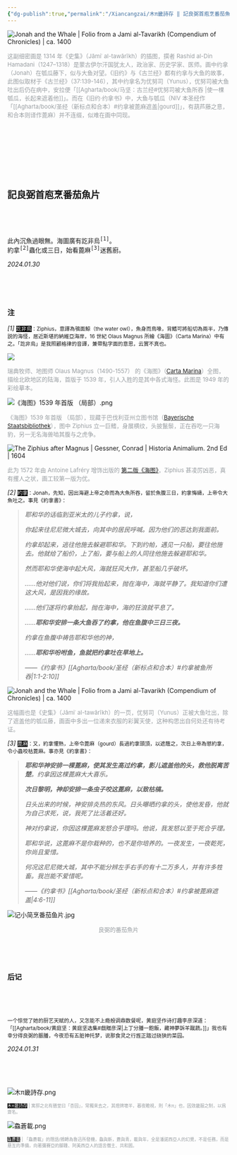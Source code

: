 ```yaml
---
{"dg-publish":true,"permalink":"/Xiancangzai/木π畿詩存 ‖ 記良弼首庖烹番茄魚片/","tags":["李去兹","木π畿詩存","旧诗","良弼","圣经","古兰经"],"created":"2024-01-30T14:36:20.663+08:00"}
---
```



![Jonah and the Whale | Folio from a Jami al-Tavarikh (Compendium of Chronicles) | ca. 1400](https://www.artbible.info/images/anoniem_jona_walvis_grt.jpg)

<font size="2" color=#999ea2>这副细密画是 1314 年《史集》（Jāmiʿ al-tawārīkh）的插图，撰者 Rashid al-Din Hamadani（1247–1318）是蒙古伊尔汗国犹太人，政治家、历史学家、医师。画中约拿（Jonah）在瓠瓜藤下，似与大鱼对望。《旧约》与《古兰经》都有约拿与大鱼的故事，此图似取材于《古兰经》（37:139-146），其中约拿名为优努司（Yunus），优努司被大鱼吐出后仍在病中，安拉便「[[Agharta/book/马坚：古兰经#优努司被大鱼所吞 \|使一棵瓠瓜，长起来遮着他]]」。而在《旧约·约拿书》中，大鱼与瓠瓜（NIV 本圣经作「[[Agharta/book/圣经（新标点和合本）#约拿被蓖麻遮盖\|gourd]]」，有葫芦藤之意，和合本则译作蓖麻）并不连缀，似难在画中同现。</font>

<pre>







</pre>

## 記良弼首庖烹番茄魚片

<pre>



</pre>

<pre>
此內沉魚過眼無。海圖廣有訖非烏<sup>[1]</sup>。
約拿<sup>[2]</sup>蟲化或三日，始看蓖麻<sup>[3]</sup>迷舊廚。
</pre>

<cite>2024.01.30</cite>

<br/>

<br/>

<br/>

### 注

<em>[1]</em> <small><font style="background: black" color=white>訖非烏</font>：Ziphius，意譯為鴞面鯨（the water owl），魚身而鳥喙，背鰭可將船切為兩半，乃傳説的海怪，居近斯堪的納維亞海岸，16 世紀 Olaus Magnus 所繪《海圖》（Carta Marina）中有之。「訖非烏」是我照顧格律的音譯，兼帶點字面的意思，云實不真也。</small>

![](https://upload.wikimedia.org/wikipedia/commons/thumb/e/ea/Carta_Marina.jpeg/1024px-Carta_Marina.jpeg)

<font size="2" color=#999ea2>瑞典牧师、地图师 Olaus Magnus（1490-1557） 的《海图》（[Carta Marina](https://en.wikipedia.org/wiki/File:Carta_Marina.jpeg)）全图，描绘北欧地区的陆海，首版于 1539 年，引人入胜的是其中各式海怪。此图是 1949 年的彩绘摹本。</font>

![《海图》1539 年首版 （局部）.png](/img/user/%E9%99%84%E4%BB%B6/%E9%99%84%E4%BB%B62024/%E3%80%8A%E6%B5%B7%E5%9B%BE%E3%80%8B1539%20%E5%B9%B4%E9%A6%96%E7%89%88%20%EF%BC%88%E5%B1%80%E9%83%A8%EF%BC%89.png)

<font size="2" color=#999ea2>《海图》1539 年首版 （局部），现藏于巴伐利亚州立图书馆（[Bayerische Staatsbibliothek](https://www.digitale-sammlungen.de/en/view/bsb00002967?page=4,5)），图中 Ziphius 立一巨鳍，身展横纹，头披鬣鬃，正在吞吃一只海豹，另一无名海兽啮其腹与之虎争。</font>

![The Ziphius after Magnus | Gessner, Conrad | Historia Animalium. 2nd Ed | 1604](https://64.media.tumblr.com/8f38e6f5d9204100077985dfb8d11ec1/81c3685f7107607a-db/s500x750/6779a4db97495907c7e2d36d29fa5a9ce481074e.jpg)

<font size="2" color=#999ea2>此为 1572 年由 Antoine Lafréry 增饰出版的 [第二版《海图》](https://www.loc.gov/item/2021668418#institution=national-library-of-sweden)，Ziphius 甚凌厉凶恶，真有攫人之状，画工较第一版为优。</font>

<em>[2]</em> <small><font style="background: black" color=white>約拿</font>：Jonah，先知，因出海避上帝之命而為大魚所吞，留於魚腹三日，約拿悔禱，上帝令大魚吐之。事見《約拿書》：</small>

> <em>耶和华的话临到亚米太的儿子约拿，说，</em>
>
> <em>你起来往尼尼微大城去，向其中的居民呼喊。因为他们的恶达到我面前。</em>
>
> <em>约拿却起来，逃往他施去躲避耶和华。下到约帕，遇见一只船，要往他施去。他就给了船价，上了船，要与船上的人同往他施去躲避耶和华。</em>
>
> <em>然而耶和华使海中起大风，海就狂风大作，甚至船几乎破坏。</em>
>
> <em>……他对他们说，你们将我抬起来，抛在海中，海就平静了。我知道你们遭这大风，是因我的缘故。</em>
>
> <em>……他们遂将约拿抬起，抛在海中，海的狂浪就平息了。</em>
>
> <em>……**耶和华安排一条大鱼吞了约拿，他在鱼腹中三日三夜。**</em>
>
> <em>约拿在鱼腹中祷告耶和华他的神，</em>
>
> <em> ……**耶和华吩咐鱼，鱼就把约拿吐在旱地上。**</em>
>
> <cite>——《约拿书》[[Agharta/book/圣经（新标点和合本）#约拿被鱼所吞\|1:1-2:10]]</cite>

![Jonah and the Whale | Folio from a Jami al-Tavarikh (Compendium of Chronicles) | ca. 1400](https://upload.wikimedia.org/wikipedia/commons/thumb/4/48/Jonah_and_the_Whale%2C_Folio_from_a_Jami_al-Tavarikh_%28Compendium_of_Chronicles%29.jpg/1280px-Jonah_and_the_Whale%2C_Folio_from_a_Jami_al-Tavarikh_%28Compendium_of_Chronicles%29.jpg)

<font size="2" color=#999ea2>这幅画也是《史集》（Jāmiʿ al-tawārīkh）的一页，优努司（Yunus）正被大鱼吐出，除了遮盖他的瓠瓜藤，画面中多出一位递来衣服的彩翼天使，这种构思出自何处还有待考证。</font>

<em>[3]</em> <small><font style="background: black" color=white>蓖麻</font>：又，約拿懼熱，上帝令蓖麻（gourd）長過約拿頭頂，以遮蔭之，次日上帝為懲約拿，令小蟲咬枯蓖麻。事亦見《約拿書》：</small>

> <em>**耶和华神安排一棵蓖麻，使其发生高过约拿，影儿遮盖他的头，救他脱离苦楚**。约拿因这棵蓖麻大大喜乐。</em>
>
> <em>**次日黎明，神却安排一条虫子咬这蓖麻，以致枯槁。**</em>
>
> <em>日头出来的时候，神安排炎热的东风。日头曝晒约拿的头，使他发昏，他就为自己求死，说，我死了比活着还好。</em>
>
> <em>神对约拿说，你因这棵蓖麻发怒合乎理吗。他说，我发怒以至于死合乎理。</em>
>
> <em>耶和华说，这蓖麻不是你栽种的，也不是你培养的。一夜发生，一夜乾死，你尚且爱惜。</em>
>
> <em>何况这尼尼微大城，其中不能分辨左手右手的有十二万多人，并有许多牲畜。我岂能不爱惜呢。</em>
>
> <cite>——《约拿书》[[Agharta/book/圣经（新标点和合本）#约拿被蓖麻遮盖\|4:6-11]]</cite>

![记小简烹番茄鱼片.jpg](/img/user/%E9%99%84%E4%BB%B6/%E9%99%84%E4%BB%B62024/%E8%AE%B0%E5%B0%8F%E7%AE%80%E7%83%B9%E7%95%AA%E8%8C%84%E9%B1%BC%E7%89%87.jpg)

<center><font size="2" color=#999ea2>良弼的番茄魚片</font></center>



<pre>



</pre>

### 后记

<pre>



</pre>

<small>一个惊觉了她的厨艺天赋的人，又怎能不上瘾般调鼎数餐呢，黄庭坚作诗打趣李彦深道：「[[Agharta/book/黄庭坚：黄庭坚选集#戲贈彦深\|上丁分膰一飽飯，藏神夢訴羊蹴蔬。]]」我也有幸分得良弼的脤膰，今夜恐有五脏神托梦，说那食灵之行旌正踏过硗狭的菜园。</small>

<cite>2024.01.31</cite>

<br/>

<br/>

<br/>

![木π畿詩存.png](/img/user/%E9%99%84%E4%BB%B6/%E9%99%84%E4%BB%B62024/%E6%9C%A8%CF%80%E7%95%BF%E8%A9%A9%E5%AD%98.png)

<p style="font-size:0.7em; color:#999ea2"><font style="background: black" color=white>木π畿詩存</font> | 寓邸之北有膳堂曰「杏园」，常獨來去之，其燈牌壞半，暮夜瞻視，則「木π」也，因效畿服之制，以爲齋名。</p>

![鱻蒼載.png](/img/user/%E9%99%84%E4%BB%B6/%E9%99%84%E4%BB%B62024/%E9%B1%BB%E8%92%BC%E8%BC%89.png)

<p style="font-size:0.7em; color:#999ea2"><font style="background: black" color=white>鱻蒼載</font> | 「鱻蒼載」的隱語/鴘轉為魯迅所發機，鱻與新，蒼與青，載與年，全是潘諾西亞人的幻覺，不是任務，而是悬亙的準備，向著彌賽亞的腳踵、阿美西亞人的語言僭主、共和囻。</p>
